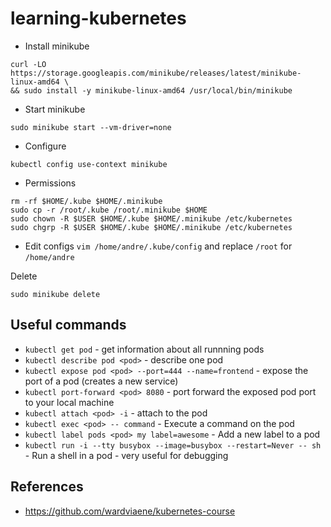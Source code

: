# learning-kubernetes

- Install minikube
```shell
curl -LO https://storage.googleapis.com/minikube/releases/latest/minikube-linux-amd64 \
&& sudo install -y minikube-linux-amd64 /usr/local/bin/minikube
```

- Start minikube
```shell
sudo minikube start --vm-driver=none
```

- Configure
```shell
kubectl config use-context minikube
```

- Permissions
```shell
rm -rf $HOME/.kube $HOME/.minikube
sudo cp -r /root/.kube /root/.minikube $HOME
sudo chown -R $USER $HOME/.kube $HOME/.minikube /etc/kubernetes
sudo chgrp -R $USER $HOME/.kube $HOME/.minikube /etc/kubernetes
```

- Edit configs `vim /home/andre/.kube/config` and replace `/root` for `/home/andre`

Delete
```shell
sudo minikube delete
```

## Useful commands

- `kubectl get pod` - get information about all runnning pods
- `kubectl describe pod <pod>` - describe one pod
- `kubectl expose pod <pod> --port=444 --name=frontend` - expose the port of a pod (creates a new service)
- `kubectl port-forward <pod> 8080` - port forward the exposed pod port to your local machine
- `kubectl attach <pod> -i` - attach to the pod
- `kubectl exec <pod> -- command` - Execute a command on the pod
- `kubectl label pods <pod> my label=awesome` - Add a new label to a pod
- `kubectl run -i --tty busybox --image=busybox --restart=Never -- sh` - Run a shell in a pod - very useful for debugging



## References
- https://github.com/wardviaene/kubernetes-course
